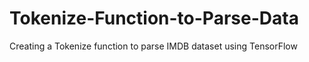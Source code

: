 # Tokenize-Function-to-Parse-Data
Creating a Tokenize function to parse IMDB dataset using TensorFlow
